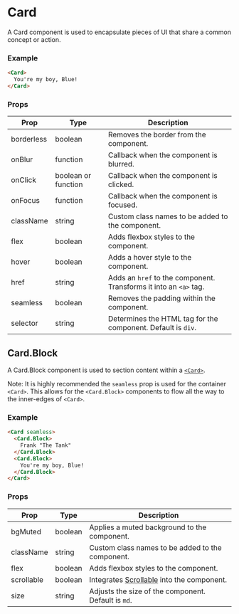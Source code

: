 # Card

A Card component is used to encapsulate pieces of UI that share a common concept or action.


### Example

```html
<Card>
  You're my boy, Blue!
</Card>
```

### Props

| Prop | Type | Description |
| --- | --- | --- |
| borderless | boolean | Removes the border from the component. |
| onBlur | function | Callback when the component is blurred. |
| onClick | boolean or function | Callback when the component is clicked. |
| onFocus | function | Callback when the component is focused. |
| className | string | Custom class names to be added to the component. |
| flex | boolean | Adds flexbox styles to the component. |
| hover | boolean | Adds a hover style to the component. |
| href | string | Adds an `href` to the component. Transforms it into an `<a>` tag. |
| seamless | boolean | Removes the padding within the component. |
| selector | string | Determines the HTML tag for the component. Default is `div`. |



## Card.Block

A Card.Block component is used to section content within a [`<Card>`](../Card).

Note: It is highly recommended the `seamless` prop is used for the container `<Card>`. This allows for the `<Card.Block>` components to flow all the way to the inner-edges of `<Card>`.


### Example

```html
<Card seamless>
  <Card.Block>
    Frank "The Tank"
  </Card.Block>
  <Card.Block>
    You're my boy, Blue!
  </Card.Block>
</Card>
```


### Props

| Prop | Type | Description |
| --- | --- | --- |
| bgMuted | boolean | Applies a muted background to the component. |
| className | string | Custom class names to be added to the component. |
| flex | boolean | Adds flexbox styles to the component. |
| scrollable | boolean | Integrates [Scrollable](../Scrollable) into the component. |
| size | string | Adjusts the size of the component. Default is `md`. |
